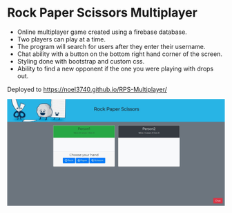 # Rock Paper Scissors Multiplayer

* Online multiplayer game created using a firebase database.
* Two players can play at a time. 
* The program will search for users after they enter their username.
* Chat ability with a button on the bottom right hand corner of the screen.
* Styling done with bootstrap and custom css.
* Ability to find a new opponent if the one you were playing with drops out. 

Deployed to https://noel3740.github.io/RPS-Multiplayer/

![](screenshot.JPG "Screenshot of Program")

